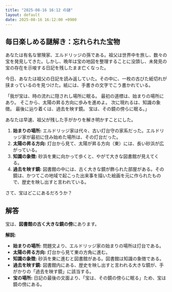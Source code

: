 ```yaml
---
title: "2025-08-16 16:12 の謎"
layout: default
date: 2025-08-16 16:12:00 +0900
---
```

## 毎日楽しめる謎解き：忘れられた宝物

あなたは有名な冒険家、エルドリッジの孫である。祖父は世界中を旅し、数々の宝を発見してきた。しかし、晩年は宝の地図を整理することに没頭し、未発見の宝の存在を示唆する日記を残したまま亡くなった。

今日、あなたは祖父の日記を読み返していた。その中に、一枚の古びた紙切れが挟まっているのを見つけた。紙には、手書きの文字でこう書かれている。

「我が宝は、時の流れに隠されし場所に眠る。
  最初の道標は、始まりの場所にあり。
  そこから、太陽の昇る方向に歩みを進めよ。
  次に現れるは、知識の象徴。
  最後に辿り着くは、過去を映す鏡。
  宝は、その鏡の傍らに眠る。」

あなたは早速、祖父が残した手がかりを解き明かすことにした。

1.  **始まりの場所:** エルドリッジ家は代々、古い灯台守の家系だった。エルドリッジ家が最初に住み始めた場所は、その灯台だった。
2.  **太陽の昇る方向:** 灯台から見て、太陽が昇る方向（東）には、長い砂浜が広がっている。
3.  **知識の象徴:** 砂浜を東に向かって歩くと、やがて大きな図書館が見えてくる。
4.  **過去を映す鏡:** 図書館の中には、古く大きな鏡が飾られた部屋がある。その鏡は、かつてこの地域で起こった出来事を描いた絵画を元に作られたもので、歴史を映し出すと言われている。

さて、宝はどこにあるだろうか？

## 解答

宝は、**図書館の古く大きな鏡の傍**にあります。

**解説:**

*   **始まりの場所:** 問題文より、エルドリッジ家の始まりの場所は灯台である。
*   **太陽の昇る方向:** 灯台から見て東の方角に進む。
*   **知識の象徴:** 砂浜を東に進むと図書館がある。図書館は知識の象徴である。
*   **過去を映す鏡:** 図書館内にある、歴史を映し出すと言われる大きな鏡が、手がかりの「過去を映す鏡」に該当する。
*   **宝の場所:** 日記の最後の文面より、「宝は、その鏡の傍らに眠る」ため、宝は鏡の傍にある。
